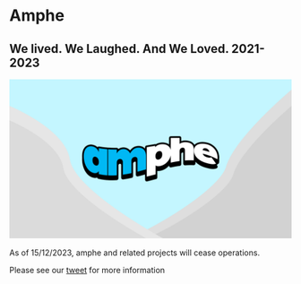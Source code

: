# Amphe

## We lived. We Laughed. And We Loved. 2021-2023

![Amphe Banner](https://github.com/amphe-os/.github/blob/main/amphe%20landscape%202.png?raw=true)

As of 15/12/2023, amphe and related projects will cease operations.

Please see our [tweet](https://twitter.com/ampheOS/status/1735761294668579010) for more information
